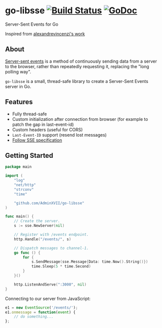 # go-libsse [![Build Status](https://travis-ci.org/AdminXVII/go-libsse.svg?branch=master)](https://travis-ci.org/AdminXVII/go-libsse) [![GoDoc](https://godoc.org/github.com/AdminXVII/go-libsse?status.svg)](http://godoc.org/github.com/AdminXVII/go-libsse)

Server-Sent Events for Go

Inspired from [alexandrevincenzi's work](https://github.com/alexandrevicenzi/go-sse)

## About

[Server-sent events](http://www.html5rocks.com/en/tutorials/eventsource/basics/) is a method of continuously sending data from a server to the browser, rather than repeatedly requesting it, replacing the "long polling way".

`go-libsse` is a small, thread-safe library to create a Server-Sent Events server in Go.

## Features

- Fully thread-safe
- Custom initialization after connection from browser (for example to patch the gap in last-event-id)
- Custom headers (useful for CORS)
- `Last-Event-ID` support (resend lost messages)
- [Follow SSE specification](https://html.spec.whatwg.org/multipage/comms.html#server-sent-events)

## Getting Started

```go
package main

import (
    "log"
    "net/http"
    "strconv"
    "time"

    "github.com/AdminXVII/go-libsse"
)

func main() {
    // Create the server.
    s := sse.NewServer(nil)

    // Register with /events endpoint.
    http.Handle("/events/", s)

    // Dispatch messages to channel-1.
    go func () {
        for {
            s.SendMessage(sse.Message{Data: time.Now().String()})
            time.Sleep(5 * time.Second)
        }
    }()

    http.ListenAndServe(":3000", nil)
}
```

Connecting to our server from JavaScript:

```js
e1 = new EventSource('/events/');
e1.onmessage = function(event) {
    // do something...
};
```
